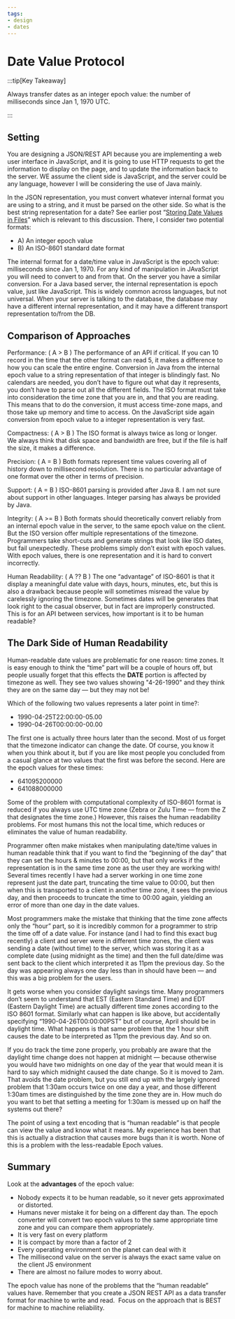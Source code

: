 ```yaml
---
tags:
- design
- dates
---
```

#  Date Value Protocol

:::tip[Key Takeaway]

Always transfer dates as an integer epoch value: the number of milliseconds since Jan 1, 1970 UTC.

:::

## Setting

You are designing a JSON/REST API because you are implementing a web user interface in JavaScript, and it is going to use HTTP requests to get the information to display on the page, and to update the information back to the server. WE assume the client side is JavaScript, and the server could be any language, however I will be considering the use of Java mainly. 

In the JSON representation, you must convert whatever internal format you are using to a string, and it must be parsed on the other side. So what is the best string representation for a date? See earlier post “[Storing Date Values in Files](https://agiletribe.purplehillsbooks.com/2014/01/17/storing-date-values-in-files/)” which is relevant to this discussion. There, I consider two potential formats:

*   A) An integer epoch value
*   B) An ISO-8601 standard date format

The internal format for a date/time value in JavaScript is the epoch value: milliseconds since Jan 1, 1970. For any kind of manipulation in JAvaScript you will need to convert to and from that. On the server you have a similar conversion. For a Java based server, the internal representation is epoch value, just like JavaScript. This is widely common across languages, but not universal. When your server is talking to the database, the database may have a different internal representation, and it may have a different transport representation to/from the DB.

## Comparison of Approaches

Performance: ( A > B ) The performance of an API if critical. If you can 10 record in the time that the other format can read 5, it makes a difference to how you can scale the entire engine. Conversion in Java from the internal epoch value to a string representation of that integer is blindingly fast. No calendars are needed, you don’t have to figure out what day it represents, you don’t have to parse out all the different fields. The ISO format must take into consideration the time zone that you are in, and that you are reading. This means that to do the conversion, it must access time-zone maps, and those take up memory and time to access. On the JavaScript side again conversion from epoch value to a integer representation is very fast. 

Compactness: ( A > B ) The ISO format is always twice as long or longer. We always think that disk space and bandwidth are free, but if the file is half the size, it makes a difference.  

Precision: ( A = B ) Both formats represent time values covering all of history down to millisecond resolution. There is no particular advantage of one format over the other in terms of precision. 

Support: ( A = B ) ISO-8601 parsing is provided after Java 8.  I am not sure about support in other languages.  Integer parsing has always be provided by Java.

Integrity: ( A >= B ) Both formats should theoretically convert reliably from an internal epoch value in the server, to the same epoch value on the client.  But the ISO version offer multiple representations of the timezone.  Programmers take short-cuts and generate strings that look like ISO dates, but fail unexpectedly. These problems simply don’t exist with epoch values. With epoch values, there is one representation and it is hard to convert incorrectly.  

Human Readability: ( A ?? B ) The one “advantage” of ISO-8601 is that it display a meaningful date value with days, hours, minutes, etc, but this is also a drawback because people will sometimes misread the value by carelessly ignoring the timezone.  Sometimes dates will be generates that look right to the casual observer, but in fact are improperly constructed.  This is for an API between services, how important is it to be human readable?

## The Dark Side of Human Readability

Human-readable date values are problematic for one reason: time zones. It is easy enough to think the “time” part will be a couple of hours off, but people usually forget that this effects the **DATE** portion is affected by timezone as well. They see two values showing "4-26-1990" and they think they are on the same day — but they may not be! 

Which of the following two values represents a later point in time?:

* 1990-04-25T22:00:00-05.00
* 1990-04-26T00:00:00-00.00

The first one is actually three hours later than the second.  Most of us forget that the timezone indicator can change the date.  Of course, you know it when you think about it, but if you are like most people you concluded from a casual glance at two values that the first was before the second.  Here are the epoch values for these times:

* 641095200000
* 641088000000

Some of the problem with computational complexity of ISO-8601 format is reduced if you always use UTC time zone (Zebra or Zulu Time — from the Z that designates the time zone.) However, this raises the human readability problems. For most humans this not the local time, which reduces or eliminates the value of human readability.  

Programmer often make mistakes when manipulating date/time values in human readable think that if you want to find the “beginning of the day” that they can set the hours & minutes to 00:00, but that only works if the representation is in the same time zone as the user they are working with! Several times recently I have had a server working in one time zone represent just the date part, truncating the time value to 00:00, but then when this is transported to a client in another time zone, it sees the previous day, and then proceeds to truncate the time to 00:00 again, yielding an error of more than one day in the date values.  

Most programmers make the mistake that thinking that the time zone affects only the “hour” part, so it is incredibly common for a programmer to strip the time off of a date value. For instance (and I had to find this exact bug recently) a client and server were in different time zones, the client was sending a date (without time) to the server, which was storing it as a complete date (using midnight as the time) and then the full date/dime was sent back to the client which interpreted it as 11pm the previous day. So the day was appearing always one day less than in should have been — and this was a big problem for the users.  

It gets worse when you consider daylight savings time. Many programmers don’t seem to understand that EST (Eastern Standard Time) and EDT (Eastern Daylight Time) are actually different time zones according to the ISO 8601 format. Similarly what can happen is like above, but accidentally specifying “1990-04-26T00:00:00PST” but of course, April should be in daylight time. What happens is that same problem that the 1 hour shift causes the date to be interpreted as 11pm the previous day. And so on.  

If you do track the time zone properly, you probably are aware that the daylight time change does not happen at midnight — because otherwise you would have two midnights on one day of the year that would mean it is hard to say which midnight caused the date change. So it is moved to 2am. That avoids the date problem, but you still end up with the largely ignored problem that 1:30am occurs twice on one day a year, and those different 1:30am times are distinguished by the time zone they are in. How much do you want to bet that setting a meeting for 1:30am is messed up on half the systems out there?  

The point of using a text encoding that is “human readable” is that people can view the value and know what it means. My experience has been that this is actually a distraction that causes more bugs than it is worth.  None of this is a problem with the less-readable Epoch values.

## Summary

Look at the **advantages** of the epoch value:

*   Nobody expects it to be human readable, so it never gets approximated or distorted.
*   Humans never mistake it for being on a different day than. The epoch converter will convert two epoch values to the same appropriate time zone and you can compare them appropriately.
*   It is very fast on every platform
*   It is compact by more than a factor of 2
*   Every operating environment on the planet can deal with it
*   The millisecond value on the server is always the exact same value on the client JS environment
*   There are almost no failure modes to worry about.

The epoch value has none of the problems that the “human readable” values have. Remember that you create a JSON REST API as a data transfer format for machine to write and read.  Focus on the approach that is BEST for machine to machine reliability.